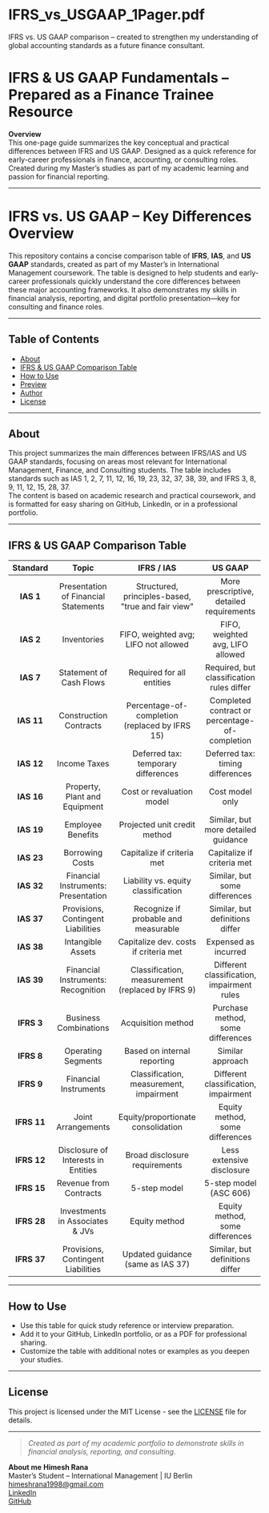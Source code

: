 # IFRS_vs_USGAAP_1Pager.pdf
IFRS vs. US GAAP comparison – created to strengthen my understanding of global accounting standards as a future finance consultant.
# IFRS & US GAAP Fundamentals – Prepared as a Finance Trainee Resource

**Overview**  
This one-page guide summarizes the key conceptual and practical differences between IFRS and US GAAP. Designed as a quick reference for early-career professionals in finance, accounting, or consulting roles. Created during my Master’s studies as part of my academic learning and passion for financial reporting.

---

# IFRS vs. US GAAP – Key Differences Overview

This repository contains a concise comparison table of **IFRS**, **IAS**, and **US GAAP** standards, created as part of my Master’s in International Management coursework. The table is designed to help students and early-career professionals quickly understand the core differences between these major accounting frameworks. It also demonstrates my skills in financial analysis, reporting, and digital portfolio presentation—key for consulting and finance roles.

---

## Table of Contents

- [About](#about)
- [IFRS & US GAAP Comparison Table](#ifrs--us-gaap-comparison-table)
- [How to Use](#how-to-use)
- [Preview](#preview)
- [Author](#author)
- [License](#license)

---

## About

This project summarizes the main differences between IFRS/IAS and US GAAP standards, focusing on areas most relevant for International Management, Finance, and Consulting students. The table includes standards such as IAS 1, 2, 7, 11, 12, 16, 19, 23, 32, 37, 38, 39, and IFRS 3, 8, 9, 11, 12, 15, 28, 37.  
The content is based on academic research and practical coursework, and is formatted for easy sharing on GitHub, LinkedIn, or in a professional portfolio.

---

## IFRS & US GAAP Comparison Table

| **Standard** | **Topic**                              | **IFRS / IAS**                                        | **US GAAP**                                         |
|:------------:|:--------------------------------------:|:-----------------------------------------------------:|:----------------------------------------------------:|
| **IAS 1**    | Presentation of Financial Statements   | Structured, principles-based, "true and fair view"    | More prescriptive, detailed requirements             |
| **IAS 2**    | Inventories                           | FIFO, weighted avg; LIFO not allowed                  | FIFO, weighted avg, LIFO allowed                     |
| **IAS 7**    | Statement of Cash Flows                | Required for all entities                             | Required, but classification rules differ            |
| **IAS 11**   | Construction Contracts                 | Percentage-of-completion (replaced by IFRS 15)        | Completed contract or percentage-of-completion       |
| **IAS 12**   | Income Taxes                           | Deferred tax: temporary differences                   | Deferred tax: timing differences                     |
| **IAS 16**   | Property, Plant and Equipment          | Cost or revaluation model                             | Cost model only                                      |
| **IAS 19**   | Employee Benefits                      | Projected unit credit method                          | Similar, but more detailed guidance                  |
| **IAS 23**   | Borrowing Costs                        | Capitalize if criteria met                            | Capitalize if criteria met                           |
| **IAS 32**   | Financial Instruments: Presentation    | Liability vs. equity classification                   | Similar, but some differences                        |
| **IAS 37**   | Provisions, Contingent Liabilities     | Recognize if probable and measurable                  | Similar, but definitions differ                      |
| **IAS 38**   | Intangible Assets                      | Capitalize dev. costs if criteria met                 | Expensed as incurred                                 |
| **IAS 39**   | Financial Instruments: Recognition     | Classification, measurement (replaced by IFRS 9)      | Different classification, impairment rules           |
| **IFRS 3**   | Business Combinations                  | Acquisition method                                    | Purchase method, some differences                    |
| **IFRS 8**   | Operating Segments                     | Based on internal reporting                           | Similar approach                                     |
| **IFRS 9**   | Financial Instruments                  | Classification, measurement, impairment               | Different classification, impairment                 |
| **IFRS 11**  | Joint Arrangements                     | Equity/proportionate consolidation                    | Equity method, some differences                      |
| **IFRS 12**  | Disclosure of Interests in Entities    | Broad disclosure requirements                         | Less extensive disclosure                            |
| **IFRS 15**  | Revenue from Contracts                 | 5-step model                                          | 5-step model (ASC 606)                               |
| **IFRS 28**  | Investments in Associates & JVs        | Equity method                                         | Equity method, some differences                      |
| **IFRS 37**  | Provisions, Contingent Liabilities     | Updated guidance (same as IAS 37)                     | Similar, but definitions differ                      |

---

## How to Use

- Use this table for quick study reference or interview preparation.
- Add it to your GitHub, LinkedIn portfolio, or as a PDF for professional sharing.
- Customize the table with additional notes or examples as you deepen your studies.

---

## License

This project is licensed under the MIT License - see the [LICENSE](LICENSE) file for details.

---

> _Created as part of my academic portfolio to demonstrate skills in financial analysis, reporting, and consulting._  

__About me__ 
__Himesh Rana__  
Master’s Student – International Management | IU Berlin  himeshrana1998@gmail.com  
[LinkedIn](https://linkedin.com/in/himeshrana)  
[GitHub](https://github.com/Himeshrana98)

